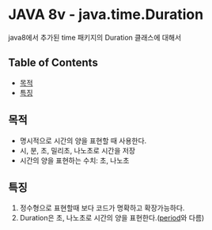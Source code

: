 # JAVA 8v - java.time.Duration

java8에서 추가된 time 패키지의 Duration 클래스에 대해서

## Table of Contents

- [목적](#목적)
- [특징](#특징)


## 목적
- 명시적으로 시간의 양을 표현할 때 사용한다.
- 시, 분, 초, 밀리초, 나노초로 시간을 저장
- 시간의 양을 표현하는 수치: 초, 나노초 

## 특징
1. 정수형으로 표현할때 보다 코드가 명확하고 확장가능하다. 
2. Duration은 초, 나노초로 시간의 양을 표현한다.([period](https://github.com/Eechul/java_note/tree/main/src/main/java/org/example/java8/time/period)와 다름)
